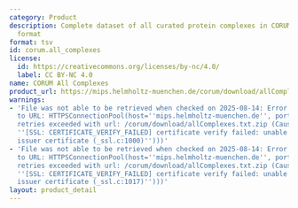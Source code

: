 ```yaml
---
category: Product
description: Complete dataset of all curated protein complexes in CORUM in tab-delimited
  format
format: tsv
id: corum.all_complexes
license:
  id: https://creativecommons.org/licenses/by-nc/4.0/
  label: CC BY-NC 4.0
name: CORUM All Complexes
product_url: https://mips.helmholtz-muenchen.de/corum/download/allComplexes.txt.zip
warnings:
- 'File was not able to be retrieved when checked on 2025-08-14: Error connecting
  to URL: HTTPSConnectionPool(host=''mips.helmholtz-muenchen.de'', port=443): Max
  retries exceeded with url: /corum/download/allComplexes.txt.zip (Caused by SSLError(SSLCertVerificationError(1,
  ''[SSL: CERTIFICATE_VERIFY_FAILED] certificate verify failed: unable to get local
  issuer certificate (_ssl.c:1000)'')))'
- 'File was not able to be retrieved when checked on 2025-08-14: Error connecting
  to URL: HTTPSConnectionPool(host=''mips.helmholtz-muenchen.de'', port=443): Max
  retries exceeded with url: /corum/download/allComplexes.txt.zip (Caused by SSLError(SSLCertVerificationError(1,
  ''[SSL: CERTIFICATE_VERIFY_FAILED] certificate verify failed: unable to get local
  issuer certificate (_ssl.c:1017)'')))'
layout: product_detail
---
```

